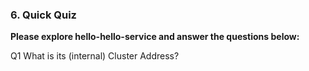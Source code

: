 ### 6. Quick Quiz

**Please explore hello-hello-service and answer the questions below:**

Q1 What is its (internal) Cluster Address?